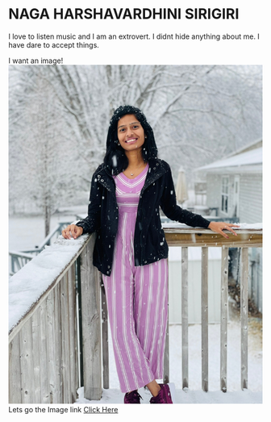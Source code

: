 # NAGA HARSHAVARDHINI SIRIGIRI
 I love to listen music and I am an extrovert. I didnt hide anything about me. I have dare to accept things.

I want an image! ![myself](https://github.com/HarshavardhiniSirigiri/assignment2-Sirigiri/blob/main/Harshapic.jpg)
Lets go the Image link
[Click Here](https://github.com/HarshavardhiniSirigiri/assignment2-Sirigiri/blob/main/Harshapic.jpg)